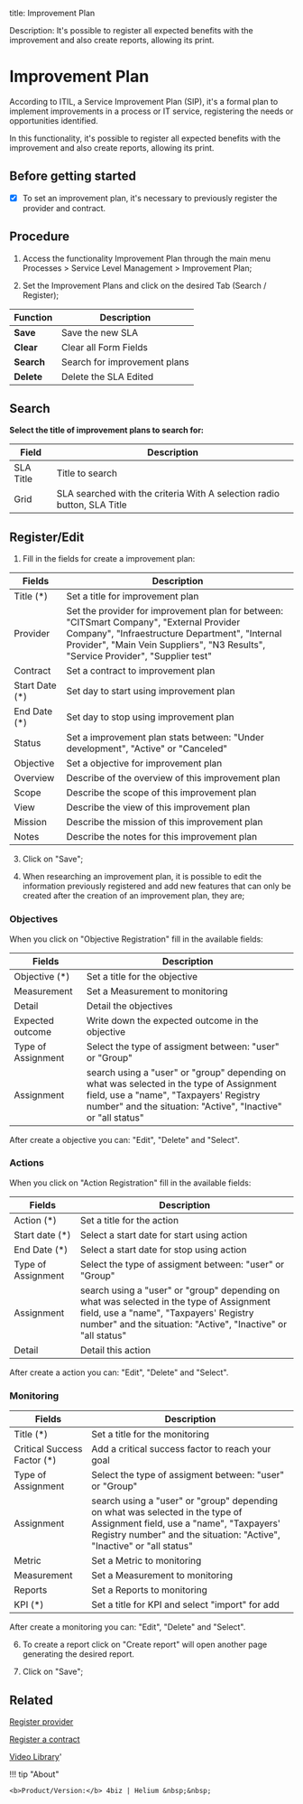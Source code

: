 title: Improvement Plan

Description: It's possible to register all expected benefits with the improvement and also create reports, allowing its print.

# Improvement Plan

According to ITIL, a Service Improvement Plan (SIP), it's a formal plan to implement improvements in a process or IT service, registering the needs or opportunities identified.

In this functionality, it's possible to register all expected benefits with the improvement and also create reports, allowing its print.


Before getting started
--------------------------

- [x] To set an improvement plan, it's necessary to previously register the provider
and contract.

## Procedure

1.  Access the functionality Improvement Plan through the main menu Processes \>
    Service Level Management \> Improvement Plan;

2.  Set the Improvement Plans and click on the desired Tab (Search / Register);

|Function|Description|
|-|-|
|**Save**| Save the new SLA|
|**Clear**| Clear all Form Fields|
|**Search**|Search for improvement plans|
|**Delete**|Delete the SLA Edited|

## Search

**Select the title of improvement plans to search for:**

|Field|Description|
|-|-|
|SLA Title|Title to search|
|Grid| SLA searched with the criteria With A selection radio button, SLA Title|

## Register/Edit

1.  Fill in the fields for create a improvement plan:

|Fields|Description|
|-|-|
|Title (\*)|Set a title for improvement plan|
|Provider|Set the provider for improvement plan for between: "CITSmart Company", "External Provider Company", "Infraestructure Department", "Internal Provider", "Main Vein Suppliers", "N3 Results", "Service Provider", "Supplier test"|
|Contract|Set a contract to improvement plan|
|Start Date (\*)|Set day to start using improvement plan|
|End Date (\*)|Set day to stop using improvement plan|
|Status|Set a improvement plan stats between: "Under development", "Active" or "Canceled"|
|Objective|Set a objective for improvement plan|
|Overview|Describe of the overview of this improvement plan|
|Scope|Describe the scope of this improvement plan|
|View|Describe the view of this improvement plan|
|Mission|Describe the mission of this improvement plan|
|Notes|Describe the notes for this improvement plan|

3.  Click on "Save";

4. When researching an improvement plan, it is possible to edit the information previously registered and add new features that can only be created after the creation of an improvement plan, they are;

### Objectives

When you click on "Objective Registration" fill in the available fields:

|Fields|Description|
|-|-|
|Objective (\*)|Set a title for the objective|
|Measurement|Set a Measurement to monitoring|
|Detail|Detail the objectives|
|Expected outcome|Write down the expected outcome in the objective|
|Type of Assignment|Select the type of assigment between: "user" or "Group"|
|Assignment|search using a "user" or "group" depending on what was selected in the type of Assignment field, use a "name", "Taxpayers' Registry number" and the situation: "Active", "Inactive" or "all status"|

After create a objective you can: "Edit", "Delete" and "Select".

### Actions

When you click on "Action Registration" fill in the available fields:

|Fields|Description|
|-|-|
|Action (\*)|Set a title for the action|
|Start date (\*)|Select a start date for start using action|
|End Date (\*)|Select a start date for stop using action|
|Type of Assignment|Select the type of assigment between: "user" or "Group"|
|Assignment|search using a "user" or "group" depending on what was selected in the type of Assignment field, use a "name", "Taxpayers' Registry number" and the situation: "Active", "Inactive" or "all status"|
|Detail|Detail this action|

After create a action you can: "Edit", "Delete" and "Select".

### Monitoring

|Fields|Description|
|-|-|
|Title (\*)|Set a title for the monitoring|
|Critical Success Factor (\*)|Add a critical success factor to reach your goal|
|Type of Assignment|Select the type of assigment between: "user" or "Group"|
|Assignment|search using a "user" or "group" depending on what was selected in the type of Assignment field, use a "name", "Taxpayers' Registry number" and the situation: "Active", "Inactive" or "all status"|
|Metric|Set a Metric to monitoring|
|Measurement|Set a Measurement to monitoring|
|Reports|Set a Reports to monitoring|
|KPI (\*)|Set a title for KPI and select "import" for add|

After create a monitoring you can: "Edit", "Delete" and "Select".

6. To create a report click on "Create report" will open another page generating the desired report.

7.  Click on "Save";


Related
-----------

[Register provider](/en-us/4biz-helium/processes/portfolio-and-catalog/configuration/register-provider.html)

[Register a contract](/en-us/4biz-helium/additional-features/contract-management/use/register-contract.html)

<i class='fa fa-youtube-play  fa-2x' style='color:#97ce17;vertical-align: middle;'> </i> [Video Library](https://www.youtube.com/playlist?list=PLB5qK2uzf2RNz3E16sjg5mfdugX2Ia9jZ)'

!!! tip "About"

    <b>Product/Version:</b> 4biz | Helium &nbsp;&nbsp;

